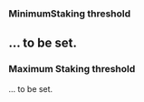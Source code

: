### MinimumStaking threshold

... to be set.
------------------------------

### Maximum Staking threshold

... to be set.